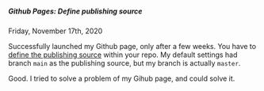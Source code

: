 ##### Github Pages: Define publishing source
Friday, November 17th, 2020

Successfully launched my Github page, only after a few weeks. You have to [define the publishing source](https://docs.github.com/en/free-pro-team@latest/github/working-with-github-pages/configuring-a-publishing-source-for-your-github-pages-site)
within your repo. My default settings had branch `main` as the publishing source, but my branch is actually `master`.

Good. I tried to solve a problem of my Gihub page, and could solve it.
